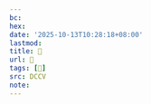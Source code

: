 ```yaml
---
bc:
hex:
date: '2025-10-13T10:28:18+08:00'
lastmod:
title: 􅤳
url: 􅤳
tags: [𥴱]
src: DCCV
note:
---
```


